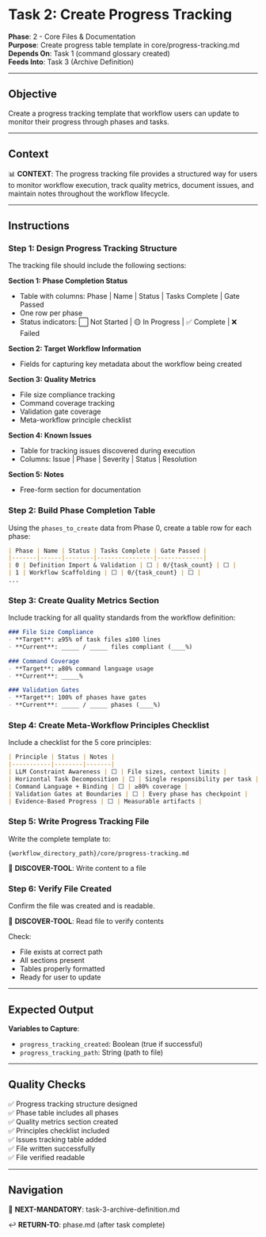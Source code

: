 # Task 2: Create Progress Tracking

**Phase**: 2 - Core Files & Documentation  
**Purpose**: Create progress table template in core/progress-tracking.md  
**Depends On**: Task 1 (command glossary created)  
**Feeds Into**: Task 3 (Archive Definition)

---

## Objective

Create a progress tracking template that workflow users can update to monitor their progress through phases and tasks.

---

## Context

📊 **CONTEXT**: The progress tracking file provides a structured way for users to monitor workflow execution, track quality metrics, document issues, and maintain notes throughout the workflow lifecycle.

---

## Instructions

### Step 1: Design Progress Tracking Structure

The tracking file should include the following sections:

**Section 1: Phase Completion Status**
- Table with columns: Phase | Name | Status | Tasks Complete | Gate Passed
- One row per phase
- Status indicators: ⬜ Not Started | 🟡 In Progress | ✅ Complete | ❌ Failed

**Section 2: Target Workflow Information**
- Fields for capturing key metadata about the workflow being created

**Section 3: Quality Metrics**
- File size compliance tracking
- Command coverage tracking
- Validation gate coverage
- Meta-workflow principle checklist

**Section 4: Known Issues**
- Table for tracking issues discovered during execution
- Columns: Issue | Phase | Severity | Status | Resolution

**Section 5: Notes**
- Free-form section for documentation

### Step 2: Build Phase Completion Table

Using the `phases_to_create` data from Phase 0, create a table row for each phase:

```markdown
| Phase | Name | Status | Tasks Complete | Gate Passed |
|-------|------|--------|----------------|-------------|
| 0 | Definition Import & Validation | ⬜ | 0/{task_count} | ⬜ |
| 1 | Workflow Scaffolding | ⬜ | 0/{task_count} | ⬜ |
...
```

### Step 3: Create Quality Metrics Section

Include tracking for all quality standards from the workflow definition:

```markdown
### File Size Compliance
- **Target**: ≥95% of task files ≤100 lines
- **Current**: _____ / _____ files compliant (____%)

### Command Coverage
- **Target**: ≥80% command language usage
- **Current**: _____%

### Validation Gates
- **Target**: 100% of phases have gates
- **Current**: _____ / _____ phases (____%)
```

### Step 4: Create Meta-Workflow Principles Checklist

Include a checklist for the 5 core principles:

```markdown
| Principle | Status | Notes |
|-----------|--------|-------|
| LLM Constraint Awareness | ⬜ | File sizes, context limits |
| Horizontal Task Decomposition | ⬜ | Single responsibility per task |
| Command Language + Binding | ⬜ | ≥80% coverage |
| Validation Gates at Boundaries | ⬜ | Every phase has checkpoint |
| Evidence-Based Progress | ⬜ | Measurable artifacts |
```

### Step 5: Write Progress Tracking File

Write the complete template to:

```
{workflow_directory_path}/core/progress-tracking.md
```

📖 **DISCOVER-TOOL**: Write content to a file

### Step 6: Verify File Created

Confirm the file was created and is readable.

📖 **DISCOVER-TOOL**: Read file to verify contents

Check:
- File exists at correct path
- All sections present
- Tables properly formatted
- Ready for user to update

---

## Expected Output

**Variables to Capture**:
- `progress_tracking_created`: Boolean (true if successful)
- `progress_tracking_path`: String (path to file)

---

## Quality Checks

✅ Progress tracking structure designed  
✅ Phase table includes all phases  
✅ Quality metrics section created  
✅ Principles checklist included  
✅ Issues tracking table added  
✅ File written successfully  
✅ File verified readable

---

## Navigation

🎯 **NEXT-MANDATORY**: task-3-archive-definition.md

↩️ **RETURN-TO**: phase.md (after task complete)

